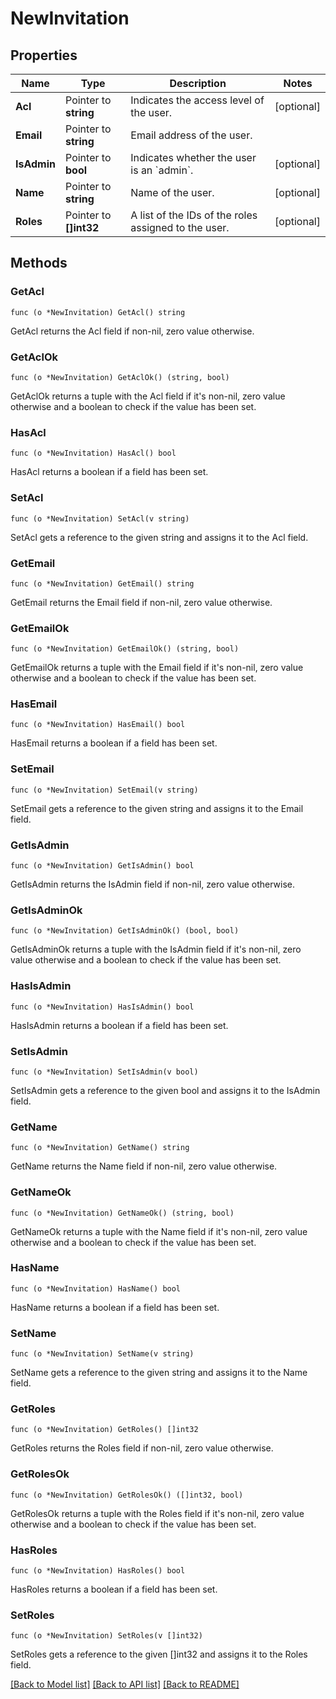 # NewInvitation

## Properties

Name | Type | Description | Notes
------------ | ------------- | ------------- | -------------
**Acl** | Pointer to **string** | Indicates the access level of the user. | [optional] 
**Email** | Pointer to **string** | Email address of the user. | 
**IsAdmin** | Pointer to **bool** | Indicates whether the user is an &#x60;admin&#x60;. | [optional] 
**Name** | Pointer to **string** | Name of the user. | [optional] 
**Roles** | Pointer to **[]int32** | A list of the IDs of the roles assigned to the user. | [optional] 

## Methods

### GetAcl

`func (o *NewInvitation) GetAcl() string`

GetAcl returns the Acl field if non-nil, zero value otherwise.

### GetAclOk

`func (o *NewInvitation) GetAclOk() (string, bool)`

GetAclOk returns a tuple with the Acl field if it's non-nil, zero value otherwise
and a boolean to check if the value has been set.

### HasAcl

`func (o *NewInvitation) HasAcl() bool`

HasAcl returns a boolean if a field has been set.

### SetAcl

`func (o *NewInvitation) SetAcl(v string)`

SetAcl gets a reference to the given string and assigns it to the Acl field.

### GetEmail

`func (o *NewInvitation) GetEmail() string`

GetEmail returns the Email field if non-nil, zero value otherwise.

### GetEmailOk

`func (o *NewInvitation) GetEmailOk() (string, bool)`

GetEmailOk returns a tuple with the Email field if it's non-nil, zero value otherwise
and a boolean to check if the value has been set.

### HasEmail

`func (o *NewInvitation) HasEmail() bool`

HasEmail returns a boolean if a field has been set.

### SetEmail

`func (o *NewInvitation) SetEmail(v string)`

SetEmail gets a reference to the given string and assigns it to the Email field.

### GetIsAdmin

`func (o *NewInvitation) GetIsAdmin() bool`

GetIsAdmin returns the IsAdmin field if non-nil, zero value otherwise.

### GetIsAdminOk

`func (o *NewInvitation) GetIsAdminOk() (bool, bool)`

GetIsAdminOk returns a tuple with the IsAdmin field if it's non-nil, zero value otherwise
and a boolean to check if the value has been set.

### HasIsAdmin

`func (o *NewInvitation) HasIsAdmin() bool`

HasIsAdmin returns a boolean if a field has been set.

### SetIsAdmin

`func (o *NewInvitation) SetIsAdmin(v bool)`

SetIsAdmin gets a reference to the given bool and assigns it to the IsAdmin field.

### GetName

`func (o *NewInvitation) GetName() string`

GetName returns the Name field if non-nil, zero value otherwise.

### GetNameOk

`func (o *NewInvitation) GetNameOk() (string, bool)`

GetNameOk returns a tuple with the Name field if it's non-nil, zero value otherwise
and a boolean to check if the value has been set.

### HasName

`func (o *NewInvitation) HasName() bool`

HasName returns a boolean if a field has been set.

### SetName

`func (o *NewInvitation) SetName(v string)`

SetName gets a reference to the given string and assigns it to the Name field.

### GetRoles

`func (o *NewInvitation) GetRoles() []int32`

GetRoles returns the Roles field if non-nil, zero value otherwise.

### GetRolesOk

`func (o *NewInvitation) GetRolesOk() ([]int32, bool)`

GetRolesOk returns a tuple with the Roles field if it's non-nil, zero value otherwise
and a boolean to check if the value has been set.

### HasRoles

`func (o *NewInvitation) HasRoles() bool`

HasRoles returns a boolean if a field has been set.

### SetRoles

`func (o *NewInvitation) SetRoles(v []int32)`

SetRoles gets a reference to the given []int32 and assigns it to the Roles field.


[[Back to Model list]](../README.md#documentation-for-models) [[Back to API list]](../README.md#documentation-for-api-endpoints) [[Back to README]](../README.md)


